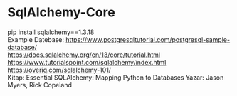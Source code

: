 # SqlAlchemy-Core

pip install sqlalchemy==1.3.18
<br/>
Example Datebase: https://www.postgresqltutorial.com/postgresql-sample-database/
<br />
https://docs.sqlalchemy.org/en/13/core/tutorial.html
<br />
https://www.tutorialspoint.com/sqlalchemy/index.html
<br />
https://overiq.com/sqlalchemy-101/
<br />
Kitap: Essential SQLAlchemy: Mapping Python to Databases Yazar: Jason Myers, Rick Copeland
